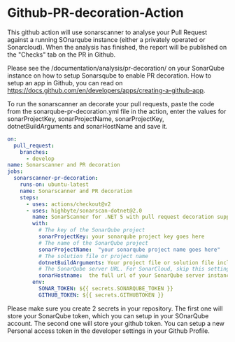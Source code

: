 # Github-PR-decoration-Action
This github action will use sonarscanner to analyse your Pull Request against a running SOnarqube instance (either a privately operated or Sonarcloud).
When the analysis has finished, the report will be published on the "Checks" tab on the PR in Github.

Please see the /documentation/analysis/pr-decoration/ on your SonarQube instance on how to setup Sonarsqube to enable PR decoration.
How to setup an app in Github, you can read on https://docs.github.com/en/developers/apps/creating-a-github-app.

To run the sonarscanner an decorate your pull requests, paste the code from the sonarqube-pr-decoration.yml file in the action, enter the values for sonarProjectKey, sonarProjectName, sonarProjectKey, dotnetBuildArguments and sonarHostName and save it.

```yaml
on: 
  pull_request:
    branches:
      - develop
name: Sonarscanner and PR decoration
jobs:
  sonarscanner-pr-decoration:
    runs-on: ubuntu-latest
    name: Sonarscanner and PR decoration
    steps:
      - uses: actions/checkout@v2
      - uses: highbyte/sonarscan-dotnet@2.0
        name: SonarScanner for .NET 5 with pull request decoration support
        with:
          # The key of the SonarQube project
          sonarProjectKey: your sonarqube project key goes here
          # The name of the SonarQube project
          sonarProjectName:  "your sonarqube project name goes here"
          # The solution file or project name
          dotnetBuildArguments: Your project file or solution file including relative path goes here
          # The SonarQube server URL. For SonarCloud, skip this setting.
          sonarHostname:  the full url of your SonarQube server instance goes here
        env:
          SONAR_TOKEN: ${{ secrets.SONARQUBE_TOKEN }}
          GITHUB_TOKEN: ${{ secrets.GITHUBTOKEN }}
```
Please make sure you create 2 secrets in your repository.
The first one will store your SonarQube token, which you can setup in your SOnarQube account.
The second one will store your github token. You can setup a new Personal access token in the developer settings in your Github Profile.
